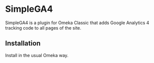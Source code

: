 # SimpleGA4
SimpleGA4 is a plugin for Omeka Classic that adds Google Analytics 4 tracking code to all pages of the site.

## Installation
Install in the usual Omeka way.
